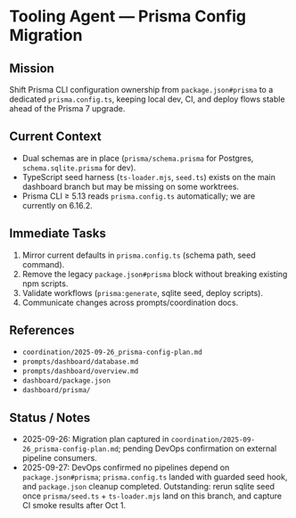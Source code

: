 # Tooling Agent — Prisma Config Migration

## Mission
Shift Prisma CLI configuration ownership from `package.json#prisma` to a dedicated `prisma.config.ts`, keeping local dev, CI, and deploy flows stable ahead of the Prisma 7 upgrade.

## Current Context
- Dual schemas are in place (`prisma/schema.prisma` for Postgres, `schema.sqlite.prisma` for dev).
- TypeScript seed harness (`ts-loader.mjs`, `seed.ts`) exists on the main dashboard branch but may be missing on some worktrees.
- Prisma CLI ≥ 5.13 reads `prisma.config.ts` automatically; we are currently on 6.16.2.

## Immediate Tasks
1. Mirror current defaults in `prisma.config.ts` (schema path, seed command).
2. Remove the legacy `package.json#prisma` block without breaking existing npm scripts.
3. Validate workflows (`prisma:generate`, sqlite seed, deploy scripts).
4. Communicate changes across prompts/coordination docs.

## References
- `coordination/2025-09-26_prisma-config-plan.md`
- `prompts/dashboard/database.md`
- `prompts/dashboard/overview.md`
- `dashboard/package.json`
- `dashboard/prisma/`

## Status / Notes
- 2025-09-26: Migration plan captured in `coordination/2025-09-26_prisma-config-plan.md`; pending DevOps confirmation on external pipeline consumers.
- 2025-09-27: DevOps confirmed no pipelines depend on `package.json#prisma`; `prisma.config.ts` landed with guarded seed hook, and `package.json` cleanup completed. Outstanding: rerun sqlite seed once `prisma/seed.ts` + `ts-loader.mjs` land on this branch, and capture CI smoke results after Oct 1.
